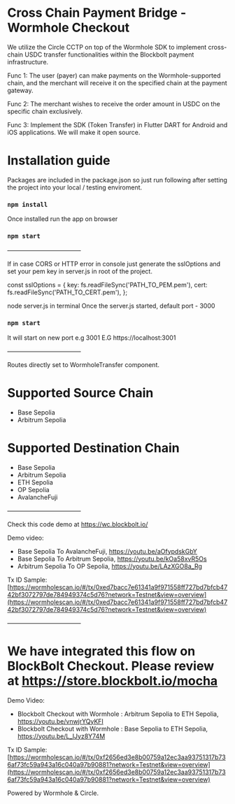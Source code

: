 # Cross Chain Payment Bridge - Wormhole Checkout

We utilize the Circle CCTP on top of the Wormhole SDK to implement cross-chain USDC transfer functionalities within the Blockbolt payment infrastructure.

Func 1: The user (payer) can make payments on the Wormhole-supported chain, and the merchant will receive it on the specified chain at the payment gateway.

Func 2: The merchant wishes to receive the order amount in USDC on the specific chain exclusively.

Func 3: Implement the SDK (Token Transfer) in Flutter DART for Android and iOS applications. We will make it open source.

# Installation guide

Packages are included in the package.json so just run following after setting the project into your local / testing enviroment.
### `npm install`

Once installed run the app on browser 
### `npm start`

————————————

If in case CORS or HTTP error in console just generate the sslOptions and set your pem key in server.js in root of the project.

const sslOptions = {
  key: fs.readFileSync('PATH_TO_PEM.pem'),
  cert: fs.readFileSync('PATH_TO_CERT.pem'),
};

node server.js in terminal
Once the server.js started, default port - 3000 

### `npm start`

It will start on new port e.g 3001 E.G https://localhost:3001

————————————

Routes directly set to WormholeTransfer component.

# Supported Source Chain
- Base Sepolia
- Arbitrum Sepolia

# Supported Destination Chain
- Base Sepolia
- Arbitrum Sepolia
- ETH Sepolia
- OP Sepolia
- AvalancheFuji

————————————

Check this code demo at 
https://wc.blockbolt.io/

Demo video:

- Base Sepolia To AvalancheFuji, https://youtu.be/aOfypdskGbY
- Base Sepolia To Arbitrum Sepolia, https://youtu.be/kOa58xvR5Os
- Arbitrum Sepolia To OP Sepolia, https://youtu.be/LAzXGO8a_Rg

Tx ID Sample:
[https://wormholescan.io/#/tx/0xed7bacc7e61341a9f971558ff727bd7bfcb4742bf3072797de784949374c5d76?network=Testnet&view=overview](https://wormholescan.io/#/tx/0xed7bacc7e61341a9f971558ff727bd7bfcb4742bf3072797de784949374c5d76?network=Testnet&view=overview)

————————————

# We have integrated this flow on BlockBolt Checkout. Please review at https://store.blockbolt.io/mocha

Demo Video:
- Blockbolt Checkout with Wormhole : Arbitrum Sepolia to ETH Sepolia, https://youtu.be/vnwjrYQyKFI
- Blockbolt Checkout with Wormhole : Base Sepolia to ETH Sepolia, https://youtu.be/L_IJyz8Y74M

Tx ID Sample:
[https://wormholescan.io/#/tx/0xf2656ed3e8b00759a12ec3aa93751317b736af73fc59a943a16c040a97b90881?network=Testnet&view=overview](https://wormholescan.io/#/tx/0xf2656ed3e8b00759a12ec3aa93751317b736af73fc59a943a16c040a97b90881?network=Testnet&view=overview)

Powered by Wormhole & Circle.
